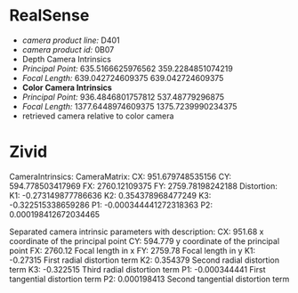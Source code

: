 RealSense
=======
- *camera product line:* D401
- *camera product id:* 0B07
- Depth Camera Intrinsics
- *Principal Point:* 635.5166625976562 359.2284851074219
- *Focal Length:*    639.042724609375 639.042724609375
- **Color Camera Intrinsics**
- *Principal Point:* 936.4846801757812 537.48779296875
- *Focal Length:*    1377.6448974609375 1375.7239990234375
- retrieved camera relative to color camera


Zivid
========
CameraIntrinsics:
  CameraMatrix:
    CX: 951.679748535156
    CY: 594.778503417969
    FX: 2760.12109375
    FY: 2759.78198242188
  Distortion:
    K1: -0.273149877786636
    K2: 0.354378968477249
    K3: -0.322515338659286
    P1: -0.000344441272318363
    P2: 0.000198412672034465

Separated camera intrinsic parameters with description:
    CX: 951.68       x coordinate of the principal point
    CY: 594.779      y coordinate of the principal point
    FX: 2760.12      Focal length in x
    FY: 2759.78      Focal length in y
    K1: -0.27315     First radial distortion term
    K2: 0.354379     Second radial distortion term
    K3: -0.322515    Third radial distortion term
    P1: -0.000344441 First tangential distortion term
    P2: 0.000198413  Second tangential distortion term
